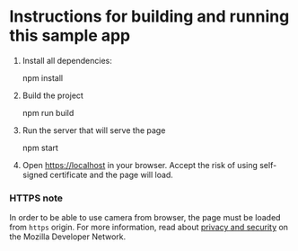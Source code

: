 Instructions for building and running this sample app
=====================================================

1. Install all dependencies:

    npm install

2. Build the project

    npm run build

3. Run the server that will serve the page

    npm start

4. Open [https://localhost](https://localhost) in your browser. Accept the risk of using self-signed certificate and the page will load.

### HTTPS note

In order to be able to use camera from browser, the page must be loaded from `https` origin. For more information, read about [privacy and security](https://developer.mozilla.org/en-US/docs/Web/API/MediaDevices/getUserMedia#Privacy_and_security) on the Mozilla Developer Network.
